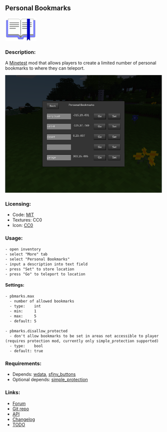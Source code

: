 ## Personal Bookmarks

<img src="icon.png" alt="icon" width="100px" />

### Description:

A [Minetest][] mod that allows players to create a limited number of personal bookmarks to where they can teleport.

![screenshot](screenshot.png)

### Licensing:

- Code: [MIT](LICENSE.txt)
- Textures: CC0
- Icon: [CC0](https://openclipart.org/detail/266815)

### Usage:

```
- open inventory
- select "More" tab
- select "Personal Bookmarks"
- input a description into text field
- press "Set" to store location
- press "Go" to teleport to location
```

#### Settings:

```
- pbmarks.max
  - number of allowed bookmarks
  - type:    int
  - min:     1
  - max:     5
  - default: 5

- pbmarks.disallow_protected
  - don't allow bookmarks to be set in areas not accessible to player (requires protection mod, currently only simple_protection supported)
  - type:    bool
  - default: true
```

### Requirements:

- Depends: [wdata](https://content.minetest.net/packages/AntumDeluge/wdata/), [sfinv_buttons](https://content.minetest.net/packages/Wuzzy/sfinv_buttons/)
- Optional depends: [simple_protection](https://content.minetest.net/packages/Krock/simple_protection/)

### Links:

- [Forum](https://forum.minetest.net/viewtopic.php?t=26805)
- [Git repo](https://github.com/AntumMT/mod-pbmarks)
- [API](https://antummt.github.io/mod-pbmarks/docs/api.html)
- [Changelog](changelog.txt)
- [TODO](TODO.txt)


[Minetest]: http://minetest.net/
